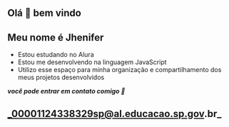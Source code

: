 ## Olá 👋  bem vindo

## Meu nome é Jhenifer

- Estou estudando no Alura
- Estou me desenvolvendo na linguagem JavaScript
- Utilizo esse espaço para minha organização e compartilhamento dos meus projetos desenvolvidos

***você pode entrar em contato comigo 📧***

## _00001124338329sp@al.educacao.sp.gov.br_
